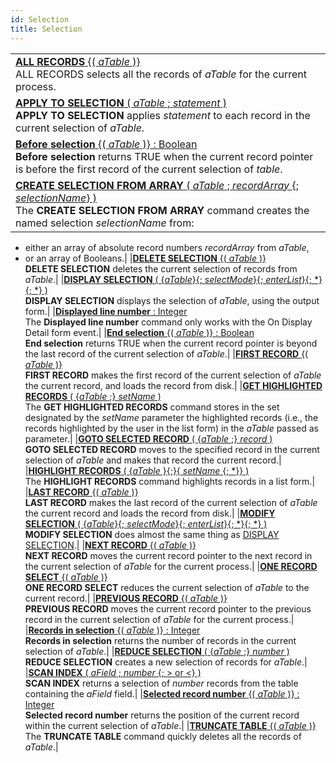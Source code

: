 ```yaml
---
id: Selection
title: Selection
---
```

||
|---|
|[**ALL RECORDS** {( *aTable* )}](../../commands-legacy/all-records)<br/>ALL RECORDS selects all the records of *aTable* for the current process.|
|[**APPLY TO SELECTION** ( *aTable* ; *statement* )](../../commands-legacy/apply-to-selection)<br/>**APPLY TO SELECTION** applies *statement* to each record in the current selection of *aTable*.|
|[**Before selection** {( *aTable* )} : Boolean](../../commands-legacy/before-selection)<br/>**Before selection** returns TRUE when the current record pointer is before the first record of the current selection of *table*.|
|[**CREATE SELECTION FROM ARRAY** ( *aTable* ; *recordArray* {; *selectionName*} )](../../commands-legacy/create-selection-from-array)<br/>The **CREATE SELECTION FROM ARRAY** command creates the named selection *selectionName* from:

* either an array of absolute record numbers *recordArray* from *aTable*,
* or an array of Booleans.|
|[**DELETE SELECTION** {( *aTable* )}](../../commands-legacy/delete-selection)<br/>**DELETE SELECTION** deletes the current selection of records from *aTable*.|
|[**DISPLAY SELECTION** ( {*aTable*}{; *selectMode*}{; *enterList*}{; *}{; *} )](../../commands-legacy/display-selection)<br/>**DISPLAY SELECTION** displays the selection of *aTable*, using the output form.|
|[**Displayed line number**  : Integer](../../commands-legacy/displayed-line-number)<br/>The **Displayed line number** command only works with the On Display Detail form event.|
|[**End selection** {( *aTable* )} : Boolean](../../commands-legacy/end-selection)<br/>**End selection** returns TRUE when the current record pointer is beyond the last record of the current selection of *aTable*.|
|[**FIRST RECORD** {( *aTable* )}](../../commands-legacy/first-record)<br/>**FIRST RECORD** makes the first record of the current selection of *aTable* the current record, and loads the record from disk.|
|[**GET HIGHLIGHTED RECORDS** ( {*aTable* ;} *setName* )](../../commands-legacy/get-highlighted-records)<br/>The **GET HIGHLIGHTED RECORDS** command stores in the set designated by the *setName* parameter the highlighted records (i.e., the records highlighted by the user in the list form) in the *aTable* passed as parameter.|
|[**GOTO SELECTED RECORD** ( {*aTable* ;} *record* )](../../commands-legacy/goto-selected-record)<br/>**GOTO SELECTED RECORD** moves to the specified record in the current selection of *aTable* and makes that record the current record.|
|[**HIGHLIGHT RECORDS** ( {*aTable* }{;}{ *setName* {; *}} )](../../commands-legacy/highlight-records)<br/>The **HIGHLIGHT RECORDS** command highlights records in a list form.|
|[**LAST RECORD** {( *aTable* )}](../../commands-legacy/last-record)<br/>**LAST RECORD** makes the last record of the current selection of *aTable* the current record and loads the record from disk.|
|[**MODIFY SELECTION** ( {*aTable*}{; *selectMode*}{; *enterList*}{; *}{; *} )](../../commands-legacy/modify-selection)<br/>**MODIFY SELECTION** does almost the same thing as [DISPLAY SELECTION](display-selection.md).|
|[**NEXT RECORD** {( *aTable* )}](../../commands-legacy/next-record)<br/>**NEXT RECORD** moves the current record pointer to the next record in the current selection of *aTable* for the current process.|
|[**ONE RECORD SELECT** {( *aTable* )}](../../commands-legacy/one-record-select)<br/>**ONE RECORD SELECT** reduces the current selection of *aTable* to the current record.|
|[**PREVIOUS RECORD** {( *aTable* )}](../../commands-legacy/previous-record)<br/>**PREVIOUS RECORD** moves the current record pointer to the previous record in the current selection of *aTable* for the current process.|
|[**Records in selection** {( *aTable* )} : Integer](../../commands-legacy/records-in-selection)<br/>**Records in selection** returns the number of records in the current selection of *aTable*.|
|[**REDUCE SELECTION** ( {*aTable* ;} *number* )](../../commands-legacy/reduce-selection)<br/>**REDUCE SELECTION** creates a new selection of records for *aTable*.|
|[**SCAN INDEX** ( *aField* ; *number* {; > or <} )](../../commands-legacy/scan-index)<br/>**SCAN INDEX** returns a selection of *number* records from the table containing the *aField* field.|
|[**Selected record number** {( *aTable* )} : Integer](../../commands-legacy/selected-record-number)<br/>**Selected record number** returns the position of the current record within the current selection of *aTable*.|
|[**TRUNCATE TABLE** {( *aTable* )}](../../commands-legacy/truncate-table)<br/>The **TRUNCATE TABLE** command quickly deletes all the records of *aTable*.|
